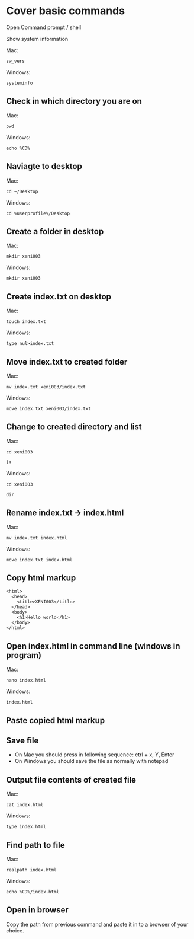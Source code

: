 # Cover basic commands

Open Command prompt / shell

Show system information

Mac:

```
sw_vers
```

Windows:

```
systeminfo
```

## Check in which directory you are on

Mac:

```
pwd
```

Windows:

```
echo %CD%
```

## Naviagte to desktop

Mac:

```
cd ~/Desktop
```

Windows:

```
cd %userprofile%/Desktop
```

## Create a folder in desktop

Mac:

```
mkdir xeni003
```

Windows:

```
mkdir xeni003
```

## Create index.txt on desktop

Mac:

```
touch index.txt
```

Windows:

```
type nul>index.txt
```

## Move index.txt to created folder

Mac:

```
mv index.txt xeni003/index.txt
```

Windows:

```
move index.txt xeni003/index.txt
```

## Change to created directory and list

Mac:

```
cd xeni003
```

```
ls
```

Windows:

```
cd xeni003
```

```
dir
```

## Rename index.txt -> index.html

Mac:

```
mv index.txt index.html
```

Windows:

```
move index.txt index.html
```

## Copy html markup

```
<html>
  <head>
    <title>XENI003</title>
  </head>
  <body>
    <h1>Hello world</h1>
  </body>
</html>
```

## Open index.html in command line (windows in program)

Mac:

```
nano index.html
```

Windows:

```
index.html
```

## Paste copied html markup

## Save file

- On Mac you should press in following sequence: ctrl + x, Y, Enter
- On Windows you should save the file as normally with notepad

## Output file contents of created file

Mac:

```
cat index.html
```

Windows:

```
type index.html
```

## Find path to file

Mac:

```
realpath index.html
```

Windows:

```
echo %CD%/index.html
```

## Open in browser

Copy the path from previous command and paste it in to a browser of your choice.
